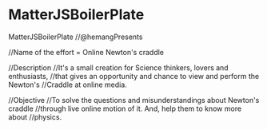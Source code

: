# MatterJSBoilerPlate
MatterJSBoilerPlate
//@hemangPresents

//Name of the effort = Online Newton's craddle

//Description
//It's a small creation for Science thinkers, lovers and enthusiasts, 
//that gives an opportunity and chance to view and perform the Newton's
//Craddle at online media.

//Objective
//To solve the questions and misunderstandings about Newton's craddle
//through live online motion of it. And, help them to know more about 
//physics.
